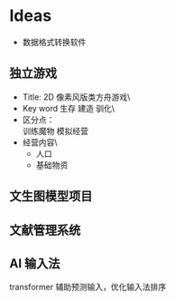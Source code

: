 # Ideas

- 数据格式转换软件

## 独立游戏

- Title: 2D 像素风版类方舟游戏\
- Key word 生存 建造 驯化\
- 区分点：\
  训练魔物 模拟经营
- 经营内容\
  - 人口
  - 基础物资

## 文生图模型项目

## 文献管理系统

## AI 输入法

transformer 辅助预测输入，优化输入法排序
